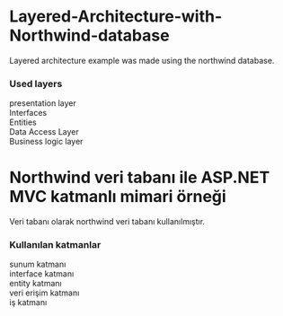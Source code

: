 # Layered-Architecture-with-Northwind-database
Layered architecture example was made using the northwind database.

### Used layers
presentation layer <br/>
Interfaces <br/>
Entities <br/>
Data Access Layer <br/>
Business logic layer <br/>

# Northwind veri tabanı ile ASP.NET MVC katmanlı mimari örneği 
Veri tabanı olarak northwind veri tabanı kullanılmıştır.

### Kullanılan katmanlar
sunum katmanı <br/>
interface katmanı <br/>
entity katmanı <br/>
veri erişim katmanı <br/>
iş katmanı <br/>
